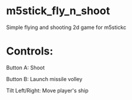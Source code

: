 # m5stick_fly_n_shoot
Simple flying and shooting 2d game for m5stickc

# Controls:

Button A: Shoot

Button B: Launch missile volley

Tilt Left/Right: Move player's ship
